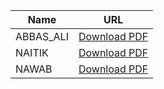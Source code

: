 | Name             | URL                                                                                                                    |
|------------------|------------------------------------------------------------------------------------------------------------------------|
| ABBAS_ALI | [Download PDF](https://cscwebservices.online/web/birth-certificate/f7fc8a0047337461ea61c330f71e6949da88fb81c9cac53422bb46486d027ff2.pdf) |
| NAITIK    | [Download PDF](https://cscwebservices.online/web/birth-certificate/6860cd2f0011714dc3f403e391d5b1cf195cac71b09a018ddec3fc3659d8f99b.pdf) |
| NAWAB     | [Download PDF](https://cscwebservices.online/web/birth-certificate/8696b94282ba3c0278fc5a59c19eb136e973ce06a9e1ebccd39ff9d9bc9c2c60.pdf) |
